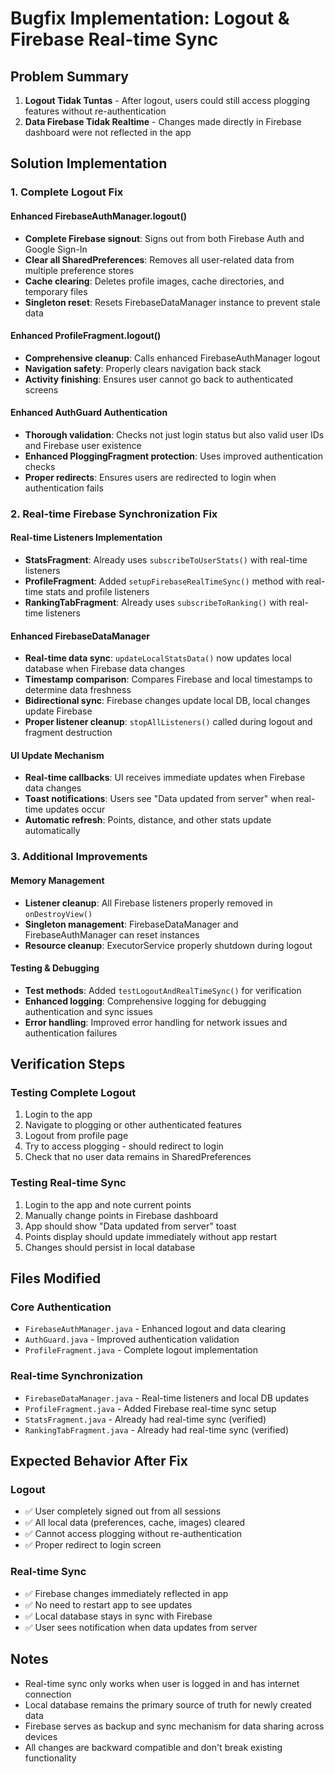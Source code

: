 # Bugfix Implementation: Logout & Firebase Real-time Sync

## Problem Summary
1. **Logout Tidak Tuntas** - After logout, users could still access plogging features without re-authentication
2. **Data Firebase Tidak Realtime** - Changes made directly in Firebase dashboard were not reflected in the app

## Solution Implementation

### 1. Complete Logout Fix

#### Enhanced FirebaseAuthManager.logout()
- **Complete Firebase signout**: Signs out from both Firebase Auth and Google Sign-In
- **Clear all SharedPreferences**: Removes all user-related data from multiple preference stores
- **Cache clearing**: Deletes profile images, cache directories, and temporary files
- **Singleton reset**: Resets FirebaseDataManager instance to prevent stale data

#### Enhanced ProfileFragment.logout()
- **Comprehensive cleanup**: Calls enhanced FirebaseAuthManager logout
- **Navigation safety**: Properly clears navigation back stack
- **Activity finishing**: Ensures user cannot go back to authenticated screens

#### Enhanced AuthGuard Authentication
- **Thorough validation**: Checks not just login status but also valid user IDs and Firebase user existence
- **Enhanced PloggingFragment protection**: Uses improved authentication checks
- **Proper redirects**: Ensures users are redirected to login when authentication fails

### 2. Real-time Firebase Synchronization Fix

#### Real-time Listeners Implementation
- **StatsFragment**: Already uses `subscribeToUserStats()` with real-time listeners
- **ProfileFragment**: Added `setupFirebaseRealTimeSync()` method with real-time stats and profile listeners
- **RankingTabFragment**: Already uses `subscribeToRanking()` with real-time listeners

#### Enhanced FirebaseDataManager
- **Real-time data sync**: `updateLocalStatsData()` now updates local database when Firebase data changes
- **Timestamp comparison**: Compares Firebase and local timestamps to determine data freshness
- **Bidirectional sync**: Firebase changes update local DB, local changes update Firebase
- **Proper listener cleanup**: `stopAllListeners()` called during logout and fragment destruction

#### UI Update Mechanism
- **Real-time callbacks**: UI receives immediate updates when Firebase data changes
- **Toast notifications**: Users see "Data updated from server" when real-time updates occur
- **Automatic refresh**: Points, distance, and other stats update automatically

### 3. Additional Improvements

#### Memory Management
- **Listener cleanup**: All Firebase listeners properly removed in `onDestroyView()`
- **Singleton management**: FirebaseDataManager and FirebaseAuthManager can reset instances
- **Resource cleanup**: ExecutorService properly shutdown during logout

#### Testing & Debugging
- **Test methods**: Added `testLogoutAndRealTimeSync()` for verification
- **Enhanced logging**: Comprehensive logging for debugging authentication and sync issues
- **Error handling**: Improved error handling for network issues and authentication failures

## Verification Steps

### Testing Complete Logout
1. Login to the app
2. Navigate to plogging or other authenticated features
3. Logout from profile page
4. Try to access plogging - should redirect to login
5. Check that no user data remains in SharedPreferences

### Testing Real-time Sync
1. Login to the app and note current points
2. Manually change points in Firebase dashboard
3. App should show "Data updated from server" toast
4. Points display should update immediately without app restart
5. Changes should persist in local database

## Files Modified

### Core Authentication
- `FirebaseAuthManager.java` - Enhanced logout and data clearing
- `AuthGuard.java` - Improved authentication validation
- `ProfileFragment.java` - Complete logout implementation

### Real-time Synchronization
- `FirebaseDataManager.java` - Real-time listeners and local DB updates
- `ProfileFragment.java` - Added Firebase real-time sync setup
- `StatsFragment.java` - Already had real-time sync (verified)
- `RankingTabFragment.java` - Already had real-time sync (verified)

## Expected Behavior After Fix

### Logout
- ✅ User completely signed out from all sessions
- ✅ All local data (preferences, cache, images) cleared
- ✅ Cannot access plogging without re-authentication
- ✅ Proper redirect to login screen

### Real-time Sync
- ✅ Firebase changes immediately reflected in app
- ✅ No need to restart app to see updates
- ✅ Local database stays in sync with Firebase
- ✅ User sees notification when data updates from server

## Notes
- Real-time sync only works when user is logged in and has internet connection
- Local database remains the primary source of truth for newly created data
- Firebase serves as backup and sync mechanism for data sharing across devices
- All changes are backward compatible and don't break existing functionality
